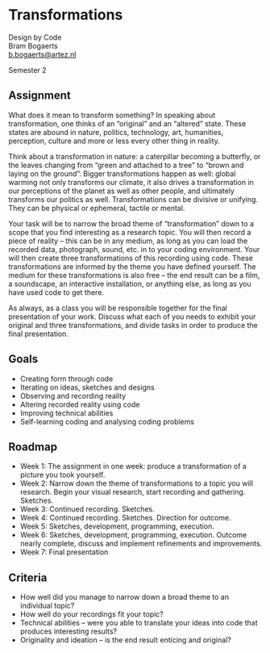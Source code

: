 # Transformations

Design by Code  
Bram Bogaerts  
[b.bogaerts@artez.nl](mailto:b.bogaerts@artez.nl)

Semester 2

## Assignment

What does it mean to transform something? In speaking about transformation, one thinks of an “original” and an “altered” state. These states are abound in nature, politics, technology, art, humanities, perception, culture and more or less every other thing in reality.

Think about a transformation in nature: a caterpillar becoming a butterfly, or the leaves changing from “green and attached to a tree” to “brown and laying on the ground”. Bigger transformations happen as well: global warming not only transforms our climate, it also drives a transformation in our perceptions of the planet as well as other people, and ultimately transforms our politics as well. Transformations can be divisive or unifying. They can be physical or ephemeral, tactile or mental.

Your task will be to narrow the broad theme of “transformation” down to a scope that you find interesting as a research topic. You will then record a piece of reality – this can be in any medium, as long as you can load the recorded data, photograph, sound, etc. in to your coding environment. Your will then create three transformations of this recording using code. These transformations are informed by the theme you have defined yourself. The medium for these transformations is also free – the end result can be a film, a soundscape, an interactive installation, or anything else, as long as you have used code to get there.

As always, as a class you will be responsible together for the final presentation of your work. Discuss what each of you needs to exhibit your original and three transformations, and divide tasks in order to produce the final presentation.


## Goals

- Creating form through code
- Iterating on ideas, sketches and designs
- Observing and recording reality
- Altering recorded reality using code
- Improving technical abilities
- Self-learning coding and analysing coding problems

## Roadmap

-	Week 1: The assignment in one week: produce a transformation of a picture you took yourself.
-	Week 2: Narrow down the theme of transformations to a topic you will research. Begin your visual research, start recording and gathering. Sketches.
-	Week 3: Continued recording. Sketches.
-	Week 4: Continued recording. Sketches. Direction for outcome.
-	Week 5:  Sketches, development, programming, execution.
-	Week 6:  Sketches, development, programming, execution. Outcome nearly complete, discuss and implement refinements and improvements.
-	Week 7: Final presentation

## Criteria

-	How well did you manage to narrow down a broad theme to an individual topic?
-	How well do your recordings fit your topic?
-	Technical abilities – were you able to translate your ideas into code that produces interesting results?
-	Originality and ideation – is the end result enticing and original?
